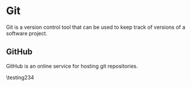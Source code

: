 # Git

Git is a version control tool that can be used to keep track of versions of a software project.

## GitHub

GitHub is an online service for hosting git repositories.

\testing234